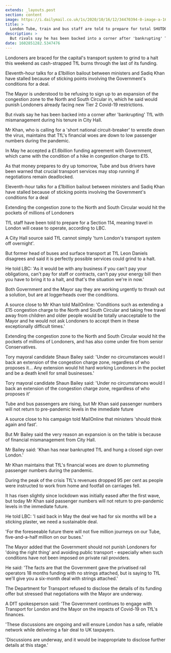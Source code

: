 ```yaml
--- 
extends: _layouts.post 
section: content 
image: https://i.dailymail.co.uk/1s/2020/10/16/12/34470394-0-image-a-16_1602847386010.jpg 
title: > 
  London Tube, train and bus staff are told to prepare for total SHUTDOWN 
description: > 
  But rivals say he has been backed into a corner after 'bankrupting' TfL with mismanagement during his tenure in City Hall.As that money prepares to dry up tomorrow, Tube and bus drivers have been warned that crucial transport services may stop running if negotiations remain deadlocked.Extending the congestion zone to the North and South Circular would hit the pockets of millions of Londoners, and has also come under fire from senior Conservatives.A DfT spokesperson said: 'The Government continues to engage with Transport for London and the Mayor on the impacts of Covid-19 on TfL's finances.'These discussions are ongoing and will ensure London has a safe, reliable network while delivering a fair deal to UK taxpayers. 
date: 1602851282.5347476 
--- 
```

Londoners are braced for the capital's transport system to grind to a halt this weekend as cash-strapped TfL burns through the last of its funding.

Eleventh-hour talks for a £1billion bailout between ministers and Sadiq Khan have stalled because of sticking points involving the Government's conditions for a deal.

The Mayor is understood to be refusing to sign up to an expansion of the congestion zone to the North and South Circular in, which he said would punish Londoners already facing new Tier 2 Covid-19 restrictions.

But rivals say he has been backed into a corner after 'bankrupting' TfL with mismanagement during his tenure in City Hall.

Mr Khan, who is calling for a 'short national circuit-breaker' to wrestle down the virus, maintains that TfL's financial woes are down to low passenger numbers during the pandemic.

In May he accepted a £1.6billion funding agreement with Government, which came with the condition of a hike in congestion charge to £15.

As that money prepares to dry up tomorrow, Tube and bus drivers have been warned that crucial transport services may stop running if negotiations remain deadlocked.

Eleventh-hour talks for a £1billion bailout between ministers and Sadiq Khan have stalled because of sticking points involving the Government's conditions for a deal

Extending the congestion zone to the North and South Circular would hit the pockets of millions of Londoners

TfL staff have been told to prepare for a Section 114, meaning travel in London will cease to operate, according to LBC.

A City Hall source said TfL cannot simply 'turn London's transport system off overnight'.

But former head of buses and surface transport at TfL Leon Daniels disagrees and said it is perfectly possible services could grind to a halt.

He told LBC: 'As it would be with any business if you can't pay your obligations, can't pay for staff or contracts, can't pay your energy bill then you have to bring it to a halt, and that's the situation we're in now.'

Both Government and the Mayor say they are working urgently to thrash out a solution, but are at loggerheads over the conditions.

A source close to Mr Khan told MailOnline: 'Conditions such as extending a £15 congestion charge to the North and South Circular and taking free travel away from children and older people would be totally unacceptable to the Mayor and he would not ask Londoners to accept them in these exceptionally difficult times.'

Extending the congestion zone to the North and South Circular would hit the pockets of millions of Londoners, and has also come under fire from senior Conservatives.

Tory mayoral candidate Shaun Bailey said: 'Under no circumstances would I back an extension of the congestion charge zone, regardless of who proposes it... Any extension would hit hard working Londoners in the pocket and be a death knell for small businesses.'

Tory mayoral candidate Shaun Bailey said: 'Under no circumstances would I back an extension of the congestion charge zone, regardless of who proposes it'

Tube and bus passengers are rising, but Mr Khan said passenger numbers will not return to pre-pandemic levels in the immediate future

A source close to his campaign told MailOnline that ministers 'should think again and fast'.

But Mr Bailey said the very reason an expansion is on the table is because of financial mismanagement from City Hall.

Mr Bailey said: 'Khan has near bankrupted TfL and hung a closed sign over London.'

Mr Khan maintains that TfL's financial woes are down to plummeting passenger numbers during the pandemic.

During the peak of the crisis TfL's revenues dropped 95 per cent as people were instructed to work from home and footfall on carriages fell.

It has risen slightly since lockdown was initially eased after the first wave, but today Mr Khan said passenger numbers will not return to pre-pandemic levels in the immediate future.

He told LBC: 'I said back in May the deal we had for six months will be a sticking plaster, we need a sustainable deal.

'For the foreseeable future there will not five million journeys on our Tube, five-and-a-half million on our buses.'

The Mayor added that the Government should not punish Londoners for 'doing the right thing' and avoiding public transport - especially when such conditions have not been imposed on private rail providers.

He said: 'The facts are that the Government gave the privatised rail operators 18 months funding with no strings attached, but is saying to TfL we'll give you a six-month deal with strings attached.'

The Department for Transport refused to disclose the details of its funding offer but stressed that negotiations with the Mayor are underway.

A DfT spokesperson said: 'The Government continues to engage with Transport for London and the Mayor on the impacts of Covid-19 on TfL's finances.

'These discussions are ongoing and will ensure London has a safe, reliable network while delivering a fair deal to UK taxpayers.

'Discussions are underway, and it would be inappropriate to disclose further details at this stage.'